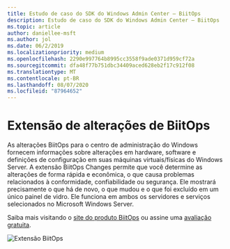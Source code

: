 ```yaml
---
title: Estudo de caso do SDK do Windows Admin Center – BiitOps
description: Estudo de caso do SDK do Windows Admin Center – BiitOps
ms.topic: article
author: daniellee-msft
ms.author: jol
ms.date: 06/2/2019
ms.localizationpriority: medium
ms.openlocfilehash: 2290e997764b8995cc3558f9ade0371d959cf72a
ms.sourcegitcommit: dfa48f77b751dbc34409aced628eb2f17c912f08
ms.translationtype: MT
ms.contentlocale: pt-BR
ms.lasthandoff: 08/07/2020
ms.locfileid: "87964652"
---
```

# <a name="biitops-changes-extension"></a>Extensão de alterações de BiitOps

As alterações BiitOps para o centro de administração do Windows fornecem informações sobre alterações em hardware, software e definições de configuração em suas máquinas virtuais/físicas do Windows Server. A extensão BiitOps Changes permite que você determine as alterações de forma rápida e econômica, o que causa problemas relacionados à conformidade, confiabilidade ou segurança. Ele mostrará precisamente o que há de novo, o que mudou e o que foi excluído em um único painel de vidro. Ele funciona em ambos os servidores e serviços selecionados no Microsoft Windows Server.

Saiba mais visitando o [site do produto BiitOps](http://www.biitops.com/solutions/changes-for-wac/) ou assine uma [avaliação gratuita](http://www.biitops.com/solutions/register-changes-for-wac/).

![Extensão BiitOps](../../media/extend-case-study-biitops/biitops-1.png)